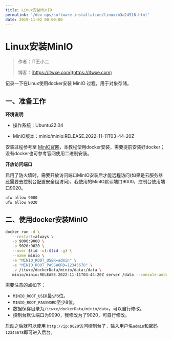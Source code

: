 ```yaml
---
title: Linux安装MinIO
permalink: '/dev-ops/software-installation/linux/b3a24516.html'
date: 2019-11-02 00:00:00
---
```


# Linux安装MinIO

> 作者：IT王小二
>
> 博客：[https://itwxe.com](https://itwxe.com)

记录一下在Linux使用docker安装 MinIO 过程，用于对象存储。

## 一、准备工作

**环境说明**

- 操作系统：Ubuntu22.04

- MinIO版本：minio/minio:RELEASE.2022-11-11T03-44-20Z

安装过程参考至 [MinIO官网](https://docs.min.io/cn/minio-quickstart-guide.html)，本教程使用docker安装，需要提前安装好docker；没有docker也可参考官网使用二进制安装。

**开放访问端口**

启用了防火墙时，需要开放访问端口MinIO安装后才能远程访问(如果是云服务器还需要去控制台配置安全组访问)，我使用的MinIO默认端口9000，控制台使用端口9020。

```bash
ufw allow 9000
ufw allow 9020
```

## 二、使用docker安装MinIO

```bash
docker run -d \
   --restart=always \
   -p 9000:9000 \
   -p 9020:9020 \
   --user $(id -u):$(id -g) \
   --name minio \
   -e "MINIO_ROOT_USER=admin" \
   -e "MINIO_ROOT_PASSWORD=12345678" \
   -v /itwxe/dockerData/minio/data:/data \
   minio/minio:RELEASE.2022-11-11T03-44-20Z server /data --console-address ":9020" -address ":9000"
```

需要注意的点如下：

- `MINIO_ROOT_USER`最少5位。
- `MINIO_ROOT_PASSWORD`至少8位。
- 数据保存目录为`/itwxe/dockerData/minio/data`，可以自行修改。
- 控制台默认端口为9090，我修改为了9020，可自行修改。

启动之后就可以使用 `http://ip:9020`访问控制台了，输入用户名`admin`和密码`12345678`即可进入后台。
